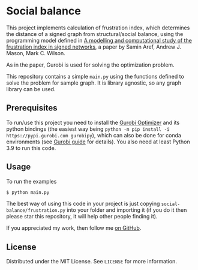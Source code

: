 # Social balance

This project implements calculation of frustration index, which determines the distance of a signed graph from structural/social balance, using the programming model defined in [A modelling and computational study of the frustration index in signed networks](https://arxiv.org/abs/1611.09030), a paper by Samin Aref, Andrew J. Mason, Mark C. Wilson.

As in the paper, Gurobi is used for solving the optimization problem.

This repository contains a simple `main.py` using the functions defined to
solve the problem for sample graph. It is library agnostic, so any graph
library can be used.

## Prerequisites

To run/use this project you need to install the [Gurobi Optimizer](https://www.gurobi.com/downloads/gurobi-optimizer-eula/) and its python bindings (the easiest way being `python -m pip install -i https://pypi.gurobi.com gurobipy`), which can also be done for conda environments (see [Gurobi guide](https://www.gurobi.com/documentation/9.1/quickstart_mac/cs_python_installation_opt.html) for details). You also need at least Python 3.9 to run this code.

## Usage

To run the examples

```python
$ python main.py
```

The best way of using this code in your project is just copying `social-balance/frustration.py` into your folder and importing it (if you do it then please star this repository, it will help other people finding it).

If you appreciated my work, then follow me [on GitHub](https://github.com/morpheusthewhite).

## License

Distributed under the MIT License. See `LICENSE` for more information.
